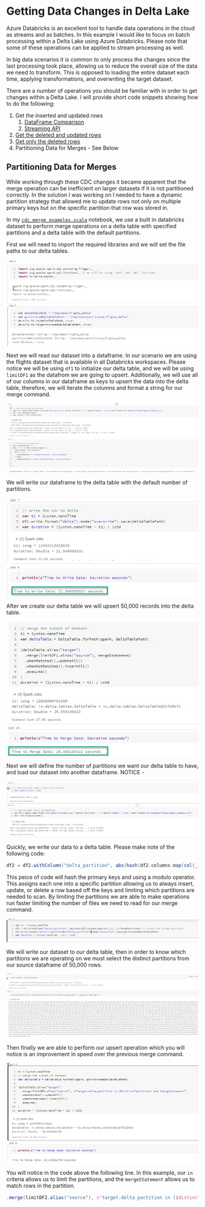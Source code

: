 # Getting Data Changes in Delta Lake

Azure Databricks is an excellent tool to handle data operations in the cloud as streams and as batches. In this example I would like to focus on batch processing within a Delta Lake using Azure Databricks. Please note that some of these operations can be applied to stream processing as well.  

In big data scenarios it is common to only process the changes since the last processing took place, allowing us to reduce the overall size of the data we need to transform. This is opposed to loading the entire dataset each time, applying transformations, and overwriting the target dataset. 

There are a number of operations you should be familiar with in order to get changes within a Delta Lake. I will provide short code snippets showing how to do the following:
1. Get the inserted and updated rows 
    1. [DataFrame Comparison](DataFrameComparison.md)
    1. [Streaming API](StreamingAPI.md)
1. [Get the deleted and updated rows](DataFrameComparison.md)
1. [Get only the deleted rows](DataFrameComparison.md)
1. Partitioning Data for Merges - See Below


## Partitioning Data for Merges

While working through these CDC changes it became apparent that the merge operation can be inefficient on larger datasets if it is not partitioned correctly. In the solution I was working on I needed to have a dynamic partition strategy that allowed me to update rows not only on multiple primary keys but on the specific partition that row was stored in.

In my [`cdc_merge_examples.scala`](cdc_merge_examples.scala) notebook, we use a built in databricks dataset to perform merge operations on a delta table with specified partitions and a delta table with the default partitions. 

First we will need to import the required libraries and we will set the file paths to our delta tables.  

![](imgs/merge_one.jpg)

Next we will read our dataset into a dataframe. In our scenario we are using the flights dataset that is available in all Databricks workspaces. Please notice we will be using `df1` to initialize our delta table, and we will be using `limitDF1` as the datafrom we are going to upsert. Additionally, we will use all of our columns in our dataframe as keys to upsert the data into the delta table, therefore, we will iterate the columns and format a string for our merge command.   

![](imgs/merge_two.jpg)


We will write our dataframe to the delta table with the default number of partitions.   

![](imgs/merge_three.jpg)


After we create our delta table we will upsert 50,000 records into the delta table.  

![](imgs/merge_four.jpg)


Next we will define the number of partitions we want our delta table to have, and load our dataset into another dataframe. NOTICE -   

![](imgs/merge_five.jpg)

Quickly, we write our data to a delta table. Please make note of the following code: 
```scala
df2 = df2.withColumn("delta_partition", abs(hash(df2.columns.map(col(_)): _*))%numPartitions) // create the column partition
```

This peice of code will hash the primary keys and using a modulo operator. This assigns each one into a specific partition allowing us to always insert, update, or delete a row based off the keys and limiting which partitions are needed to scan. By limiting the partitions we are able to make operations run faster limiting the number of files we need to read for our merge command.   

![](imgs/merge_nine.png)

We will write our dataset to our delta table, then in order to know which partitions we are operating on we must select the distinct partitions from our source dataframe of 50,000 rows.  

![](imgs/merge_seven.jpg)


Then finally we are able to perform our upsert operation which you will notice is an improvement in speed over the previous merge command.   

![](imgs/merge_eight.jpg)

You will notice in the code above the following line. In this example, our `in` criteria allows us to limit the partitions, and the `mergeStatement` allows us to match rows in the partition.  
```scala
.merge(limitDF2.alias("source"), s"target.delta_partition in ($distinctPartitions) and $mergeStatement")
```
